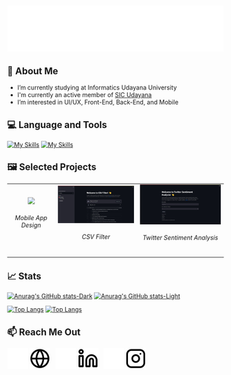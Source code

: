 ![MasterHead](https://github.com/agungmahadana/agungmahadana/blob/main/hi-there.svg)

## 🤵 About Me
- I’m currently studying at Informatics Udayana University
- I'm currently an active member of [SIC Udayana](https://github.com/SIC-Unud)
- I’m interested in UI/UX, Front-End, Back-End, and Mobile

## 💻 Language and Tools
[![My Skills](https://skillicons.dev/icons?i=c,python,java,html,css,js,react,bootstrap,kotlin,mysql)](https://skillicons.dev)
[![My Skills](https://skillicons.dev/icons?i=figma,ps,pr,ae,vscode,idea,androidstudio,git,github)](https://skillicons.dev)

## 🖼 Selected Projects
<table>
  <tr>
    <td align="center">
      <a href="https://www.behance.net/gallery/161352201/olshop-Design">
        <img src="olshop.gif" width="253"/>
      </a>
      <h6>Mobile App Design</h6>
    </td>
    <td align="center">
      <a href="https://github.com/agungmahadana/CSV-Filter">
        <img src="https://github.com/agungmahadana/CSV-Filter/blob/main/image/readme.jpeg" width="253"/>
      </a>
      <h6>CSV Filter</h6>
    </td>
    <td align="center">
      <a href="https://github.com/agungmahadana/Twitter-Sentiment-Analysis">
        <img src="https://github.com/agungmahadana/Twitter-Sentiment-Analysis/blob/main/images/readme.jpeg" width="253"/>
      </a>
      <h6>Twitter Sentiment Analysis</h6>
    </td>
  </tr>
</table>

## 📈 Stats
[![Anurag's GitHub stats-Dark](https://github-readme-stats.vercel.app/api?username=agungmahadana&show_icons=true&theme=github_dark#gh-dark-mode-only)](https://github.com/agungmahadana/github-readme-stats#gh-dark-mode-only)
[![Anurag's GitHub stats-Light](https://github-readme-stats.vercel.app/api?username=agungmahadana&show_icons=true&theme=light#gh-light-mode-only)](https://github.com/agungmahadana/github-readme-stats#gh-light-mode-only)

[![Top Langs](https://github-readme-stats.vercel.app/api/top-langs/?username=agungmahadana&layout=compact&theme=github_dark#gh-dark-mode-only)](https://github.com/agungmahadana/github-readme-stats#gh-dark-mode-only)
[![Top Langs](https://github-readme-stats.vercel.app/api/top-langs/?username=agungmahadana&layout=compact&theme=light#gh-light-mode-only)](https://github.com/agungmahadana/github-readme-stats#gh-light-mode-only)

## 📫 Reach Me Out
[![website](https://github.com/codeSTACKr/codeSTACKr/blob/master/img/globe-dark.svg)](mailto:agungmahadana07@gmail.com#gh-dark-mode-only)
[![website](https://github.com/codeSTACKr/codeSTACKr/blob/master/img/globe-light.svg)](mailto:agungmahadana07@gmail.com#gh-light-mode-only)
&nbsp;
[![website](https://github.com/codeSTACKr/codeSTACKr/blob/master/img/linkedin-dark.svg)](https://linkedin.com/in/agungmahadana#gh-dark-mode-only)
[![website](https://github.com/codeSTACKr/codeSTACKr/blob/master/img/linkedin-light.svg)](https://linkedin.com/in/agungmahadana#gh-light-mode-only)
&nbsp;
[![website](https://github.com/codeSTACKr/codeSTACKr/blob/master/img/instagram-dark.svg)](https://instagram.com/agungmahadana_#gh-dark-mode-only)
[![website](https://github.com/codeSTACKr/codeSTACKr/blob/master/img/instagram-light.svg)](https://instagram.com/agungmahadana_#gh-light-mode-only)
